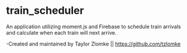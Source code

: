 # train_scheduler

An application utilizing moment.js and Firebase to schedule train arrivals and calculate when each train will next arrive.

-Created and maintained by Taylor Zlomke || https://github.com/tzlomke